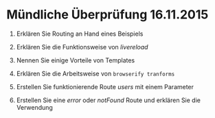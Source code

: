 # Mündliche Überprüfung 16.11.2015

1. Erklären Sie Routing an Hand eines Beispiels

2. Erklären Sie die Funktionsweise von *livereload*

3. Nennen Sie einige Vorteile von Templates

4. Erklären Sie die Arbeitsweise von `browserify tranforms`

5. Erstellen Sie funktionierende Route *users* mit einem Parameter

6. Erstellen Sie eine *error* oder *notFound* Route und erklären Sie die Verwendung